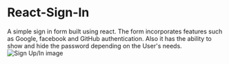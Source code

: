 # React-Sign-In

A simple sign in form built using react. The form incorporates features such as Google, facebook and GitHub authentication. Also it has the ability to show and hide the password depending on the User's needs.
![Sign Up/In image](https://github.com/Omillo-Charles/Images/blob/8d3874b52950e150f949f903b4d5b1271c5f5e5a/Screenshot%202025-04-06%20180503.png)
